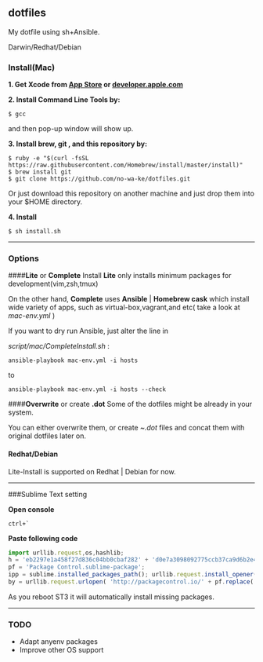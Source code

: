 ## dotfiles
My dotfile using sh+Ansible.

Darwin/Redhat/Debian

### Install(Mac)
**1. Get Xcode from [App Store](https://itunes.apple.com/jp/app/xcode/id497799835?mt=12) or [developer.apple.com](https://developer.apple.com/downloads/)**

**2. Install Command Line Tools by:**
```shell
$ gcc 
```
and then pop-up window will show up.

**3. Install brew, git , and this repository by:**
```shell
$ ruby -e "$(curl -fsSL https://raw.githubusercontent.com/Homebrew/install/master/install)"
$ brew install git
$ git clone https://github.com/no-wa-ke/dotfiles.git
```
Or just download this repository on another machine and just drop them into your $HOME directory.

**4. Install**
```shell
$ sh install.sh
```

********

### Options

####**Lite** or **Complete** Install
**Lite** only installs minimum packages for development(vim,zsh,tmux)

On the other hand, **Complete** uses **Ansible** | **Homebrew cask** which install
wide variety of apps, such as virtual-box,vagrant,and etc( take a look at *mac-env.yml* )

If you want to dry run Ansible, just alter the line in 

*script/mac/CompleteInstall.sh* :

```shell
ansible-playbook mac-env.yml -i hosts 
```
to
```shell
ansible-playbook mac-env.yml -i hosts --check
```

####**Overwrite** or create **.dot** 
Some of the dotfiles might be already in your system.

You can either overwrite them, or create *~.dot* files and concat them with original dotfiles later on.

#### Redhat/Debian
Lite-Install is supported on Redhat | Debian for now.

********
###Sublime Text setting


**Open console**
```
ctrl+`
```

**Paste following code**
```javascript
import urllib.request,os,hashlib; 
h = 'eb2297e1a458f27d836c04bb0cbaf282' + 'd0e7a3098092775ccb37ca9d6b2e4b7d'; 
pf = 'Package Control.sublime-package'; 
ipp = sublime.installed_packages_path(); urllib.request.install_opener( urllib.request.build_opener( urllib.request.ProxyHandler()) ); 
by = urllib.request.urlopen( 'http://packagecontrol.io/' + pf.replace(' ', '%20')).read(); dh = hashlib.sha256(by).hexdigest(); print('Error validating download (got %s instead of %s), please try manual install' % (dh, h)) if dh != h else open(os.path.join( ipp, pf), 'wb' ).write(by)
```
As you reboot ST3 it will automatically install missing packages.

********
### TODO
- Adapt anyenv packages
- Improve other OS support


